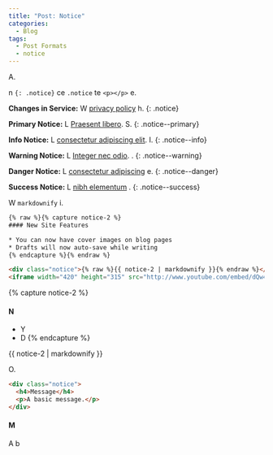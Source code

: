 ```yaml
---
title: "Post: Notice"
categories:
  - Blog
tags:
  - Post Formats
  - notice
---
```


A.

n `{: .notice}` ce `.notice` te `<p></p>` e. 

**Changes in Service:** W [privacy policy](#) h.
{: .notice}

**Primary Notice:** L [Praesent libero](#). S.
{: .notice--primary}

**Info Notice:** L [consectetur adipiscing elit](#). I.
{: .notice--info}

**Warning Notice:** L [Integer nec odio](#). .
{: .notice--warning}

**Danger Notice:** L [consectetur adipiscing](#) e.
{: .notice--danger}

**Success Notice:** L [nibh elementum](#) .
{: .notice--success}

W `markdownify` i.

```html
{% raw %}{% capture notice-2 %}
#### New Site Features

* You can now have cover images on blog pages
* Drafts will now auto-save while writing
{% endcapture %}{% endraw %}

<div class="notice">{% raw %}{{ notice-2 | markdownify }}{% endraw %}</div>
<iframe width="420" height="315" src="http://www.youtube.com/embed/dQw4w9WgXcQ" frameborder="0" allowfullscreen></iframe>

```

{% capture notice-2 %}
#### N

* Y
* D
{% endcapture %}

<div class="notice">
  {{ notice-2 | markdownify }}
</div>

O.

```html
<div class="notice">
  <h4>Message</h4>
  <p>A basic message.</p>
</div>
```

<div class="notice">
  <h4>M</h4>
  <p>A b</p>
</div>